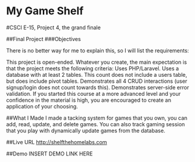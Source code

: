 # My Game Shelf

#CSCI E-15, Project 4, the grand finale

##Final Project
###Objectives

There is no better way for me to explain this, so I will list the requirements:

This project is open-ended. Whatever you create, the main expectation is that the project meets the following criteria:
Uses PHP/Laravel.
Uses a database with at least 2 tables. This count does not include a users table, but does include pivot tables.
Demonstrates all 4 CRUD interactions (user signup/login does not count towards this).
Demonstrates server-side error validation.
If you started this course at a more advanced level and your confidence in the material is high, you are encouraged to create an application of your choosing.

##What I Made
I made a tacking system for games that you own, you can add, read, update, and delete games. You can also track gaming session that you play with dynamically update games from the database.

##Live URL
http://shelfthehomelabs.com

##Demo
INSERT DEMO LINK HERE




